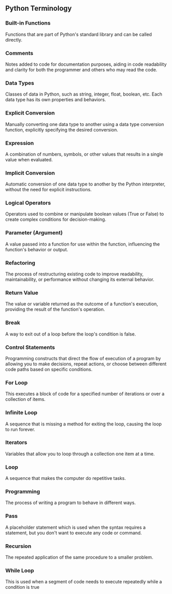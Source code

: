 ## Python Terminology

### Built-in Functions
Functions that are part of Python's standard library and can be called directly.

### Comments
Notes added to code for documentation purposes, aiding in code readability and clarity for both the programmer and others who may read the code.

### Data Types
Classes of data in Python, such as string, integer, float, boolean, etc. Each data type has its own properties and behaviors.

### Explicit Conversion
Manually converting one data type to another using a data type conversion function, explicitly specifying the desired conversion.

### Expression
A combination of numbers, symbols, or other values that results in a single value when evaluated.

### Implicit Conversion
Automatic conversion of one data type to another by the Python interpreter, without the need for explicit instructions.

### Logical Operators
Operators used to combine or manipulate boolean values (True or False) to create complex conditions for decision-making.

### Parameter (Argument)
A value passed into a function for use within the function, influencing the function's behavior or output.

### Refactoring
The process of restructuring existing code to improve readability, maintainability, or performance without changing its external behavior.

### Return Value
The value or variable returned as the outcome of a function's execution, providing the result of the function's operation.

### Break
A way to exit out of a loop before the loop's condition is false.

### Control Statements
Programming constructs that direct the flow of execution of a program by allowing you to make decisions, repeat actions, or choose between different code paths based on specific conditions.

### For Loop
This executes a block of code for a specified number of iterations or over a collection of items.

### Infinite Loop
A sequence that is missing a method for exiting the loop, causing the loop to run forever.

### Iterators
Variables that allow you to loop through a collection one item at a time.

### Loop
A sequence that makes the computer do repetitive tasks.

### Programming
The process of writing a program to behave in different ways.

### Pass
A placeholder statement which is used when the syntax requires a statement, but you don't want to execute any code or command.

### Recursion
The repeated application of the same procedure to a smaller problem.

### While Loop
This is used when a segment of code needs to execute repeatedly while a condition is true

